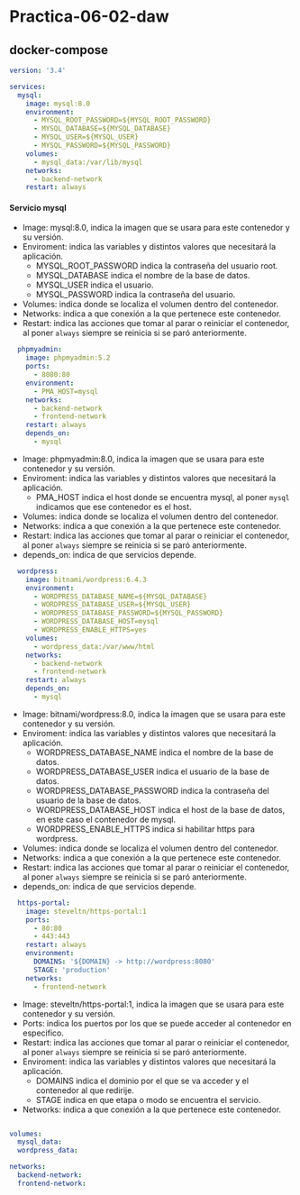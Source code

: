# Practica-06-02-daw

## docker-compose

```yml
version: '3.4'

services:
  mysql:
    image: mysql:8.0
    environment: 
      - MYSQL_ROOT_PASSWORD=${MYSQL_ROOT_PASSWORD}
      - MYSQL_DATABASE=${MYSQL_DATABASE}
      - MYSQL_USER=${MYSQL_USER}
      - MYSQL_PASSWORD=${MYSQL_PASSWORD}
    volumes: 
      - mysql_data:/var/lib/mysql
    networks: 
      - backend-network
    restart: always
```
#### Servicio mysql
* Image: mysql:8.0, indica la imagen que se usara para este contenedor y su versión.
* Enviroment: indica las variables y distintos valores que necesitará la aplicación.
  * MYSQL_ROOT_PASSWORD indica la contraseña del usuario root.
  * MYSQL_DATABASE indica el nombre de la base de datos.
  * MYSQL_USER indica el usuario.
  * MYSQL_PASSWORD indica la contraseña del usuario.
* Volumes: indica donde se localiza el volumen dentro del contenedor.
* Networks: indica a que conexión a la que pertenece este contenedor.
* Restart: indica las acciones que tomar al parar o reiniciar el contenedor, al poner `always` siempre se reinicia si se paró anteriormente.
```yml
  phpmyadmin:
    image: phpmyadmin:5.2
    ports:
      - 8080:80
    environment:
      - PMA_HOST=mysql
    networks: 
      - backend-network
      - frontend-network
    restart: always
    depends_on: 
      - mysql
```
* Image: phpmyadmin:8.0, indica la imagen que se usara para este contenedor y su versión.
* Enviroment: indica las variables y distintos valores que necesitará la aplicación.
  * PMA_HOST indica el host donde se encuentra mysql, al poner `mysql` indicamos que ese contenedor es el host.
* Volumes: indica donde se localiza el volumen dentro del contenedor.
* Networks: indica a que conexión a la que pertenece este contenedor.
* Restart: indica las acciones que tomar al parar o reiniciar el contenedor, al poner `always` siempre se reinicia si se paró anteriormente.
* depends_on: indica de que servicios depende.
```yml
  wordpress:
    image: bitnami/wordpress:6.4.3
    environment:
      - WORDPRESS_DATABASE_NAME=${MYSQL_DATABASE}
      - WORDPRESS_DATABASE_USER=${MYSQL_USER}
      - WORDPRESS_DATABASE_PASSWORD=${MYSQL_PASSWORD}
      - WORDPRESS_DATABASE_HOST=mysql
      - WORDPRESS_ENABLE_HTTPS=yes
    volumes:
      - wordpress_data:/var/www/html
    networks: 
      - backend-network
      - frontend-network
    restart: always
    depends_on: 
      - mysql
```
* Image: bitnami/wordpress:8.0, indica la imagen que se usara para este contenedor y su versión.
* Enviroment: indica las variables y distintos valores que necesitará la aplicación.
  * WORDPRESS_DATABASE_NAME indica el nombre de la base de datos.
  * WORDPRESS_DATABASE_USER indica el usuario de la base de datos.
  * WORDPRESS_DATABASE_PASSWORD indica la contraseña del usuario de la base de datos.
  * WORDPRESS_DATABASE_HOST indica el host de la base de datos, en este caso el contenedor de mysql.
  * WORDPRESS_ENABLE_HTTPS indica si habilitar https para wordpress.
* Volumes: indica donde se localiza el volumen dentro del contenedor.
* Networks: indica a que conexión a la que pertenece este contenedor.
* Restart: indica las acciones que tomar al parar o reiniciar el contenedor, al poner `always` siempre se reinicia si se paró anteriormente.
* depends_on: indica de que servicios depende.
```yml
  https-portal:
    image: steveltn/https-portal:1
    ports:
      - 80:80
      - 443:443
    restart: always
    environment:
      DOMAINS: '${DOMAIN} -> http://wordpress:8080'
      STAGE: 'production' 
    networks:
      - frontend-network
```
* Image: steveltn/https-portal:1, indica la imagen que se usara para este contenedor y su versión.
* Ports: indica los puertos por los que se puede acceder al contenedor en especifico.
* Restart: indica las acciones que tomar al parar o reiniciar el contenedor, al poner `always` siempre se reinicia si se paró anteriormente.
* Enviroment: indica las variables y distintos valores que necesitará la aplicación.
  * DOMAINS indica el dominio por el que se va acceder y el contenedor al que redirije.
  * STAGE indica en que etapa o modo se encuentra el servicio.
* Networks: indica a que conexión a la que pertenece este contenedor.
```yml

volumes:
  mysql_data:
  wordpress_data:

networks: 
  backend-network:
  frontend-network:
```
